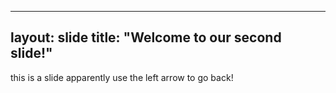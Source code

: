 --------
layout: slide
title: "Welcome to our second slide!"
--------
this is a slide apparently 
use the left arrow to go back!
